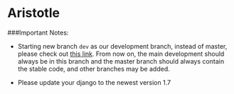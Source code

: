 Aristotle
=========
###Important Notes:

 + Starting new branch `dev` as our development branch, instead of master, please check out [this link](http://nvie.com/posts/a-successful-git-branching-model/). From now on, the main development should always be in this branch and the master branch should always contain the stable code, and other branches may be added.

 + Please update your django to the newest version 1.7


